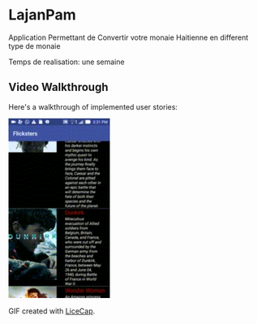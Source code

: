 # LajanPam
Application Permettant de Convertir votre monaie Haitienne en different type de monaie

Temps de realisation: une semaine

## Video Walkthrough

Here's a walkthrough of implemented user stories:

<img src='https://github.com/steevy007/Flicksters/blob/master/Flicksters.gif' width='200dp' alt='Video Flicksters' />

GIF created with [LiceCap](http://www.cockos.com/licecap/).

